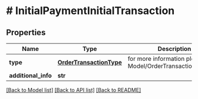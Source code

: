 # # InitialPaymentInitialTransaction


## Properties 


Name | Type | Description | Notes
------------ | ------------- | ------------- | -------------
**type**| [**OrderTransactionType**](OrderTransactionType.md) |  for more information please, see Model/OrderTransactionType.php  |
**additional_info**| **str** |   | [optional]


[[Back to Model list]](../../README.md#models) [[Back to API list]](../../README.md#endpoints) [[Back to README]](../../README.md)

